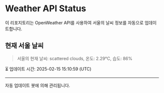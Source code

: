 
# Weather API Status

이 리포지토리는 OpenWeather API를 사용하여 서울의 날씨 정보를 자동으로 업데이트합니다.

## 현재 서울 날씨
> 서울의 현재 날씨: scattered clouds, 온도: 2.29°C, 습도: 86%

⏳ 업데이트 시간: 2025-02-15 15:10:59 (UTC)

---
자동 업데이트 봇에 의해 관리됩니다.
